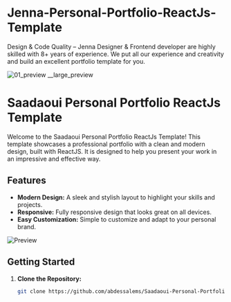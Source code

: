 # Jenna-Personal-Portfolio-ReactJs-Template
Design &amp; Code Quality – Jenna Designer &amp; Frontend developer are highly skilled with 8+ years of experience. We put all our experience and creativity and build an excellent portfolio template for you.

![01_preview __large_preview](https://github.com/codeplay-code/Jenna-Personal-Portfolio-ReactJs-Template/assets/145067902/656f9a53-4666-45c2-8511-0778dcea556e)


# Saadaoui Personal Portfolio ReactJs Template

Welcome to the Saadaoui Personal Portfolio ReactJs Template! This template showcases a professional portfolio with a clean and modern design, built with ReactJS. It is designed to help you present your work in an impressive and effective way.

## Features
- **Modern Design:** A sleek and stylish layout to highlight your skills and projects.
- **Responsive:** Fully responsive design that looks great on all devices.
- **Easy Customization:** Simple to customize and adapt to your personal brand.

![Preview](https://github.com/codeplay-code/Jenna-Personal-Portfolio-ReactJs-Template/assets/145067902/656f9a53-4666-45c2-8511-0778dcea556e)

## Getting Started

1. **Clone the Repository:**
   ```bash
   git clone https://github.com/abdessalems/Saadaoui-Personal-Portfolio-ReactJs-Template.git
